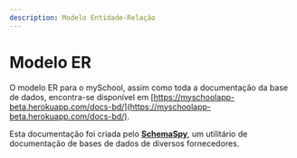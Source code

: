 ```yaml
---
description: Modelo Entidade-Relação
---
```


# Modelo ER

O modelo ER para o mySchool, assim como toda a documentação da base de dados, encontra-se disponível em [https://myschoolapp-beta.herokuapp.com/docs-bd/](https://myschoolapp-beta.herokuapp.com/docs-bd/).

Esta documentação foi criada pelo [**SchemaSpy**](http://schemaspy.org/), um utilitário de documentação de bases de dados de diversos fornecedores.

